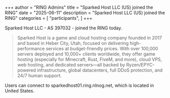 +++
author = "RING Admins"
title = "Sparked Host LLC (US) joined the RING"
date = "2025-06-11"
description = "Sparked Host LLC (US) joined the RING"
categories = [
    "participants",
]
+++

Sparked Host LLC - AS 397032 - joined the RING today.

> Sparked Host is a game and cloud hosting company founded in 2017 and based in Heber City, Utah, focused on delivering high-performance services at budget-friendly prices. With over 100,000 servers deployed and 10,000+ clients worldwide, they offer game hosting (especially for Minecraft, Rust, FiveM, and more), cloud VPS, web hosting, and dedicated servers—all backed by Ryzen/EPYC-powered infrastructure, global datacenters, full DDoS protection, and 24/7 human support.

Users can connect to sparkedhost01.ring.nlnog.net, which is located in United States.
